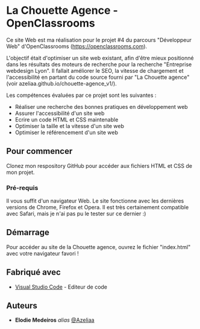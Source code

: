 
# La Chouette Agence - OpenClassrooms 

Ce site Web est ma réalisation pour le projet #4 du parcours "Développeur Web" d'OpenClassrooms (https://openclassrooms.com).

L'objectif était d'optimiser un site web existant, afin d'être mieux positionné dans les résultats des moteurs de recherche pour la recherche "Entreprise webdesign Lyon".
Il fallait améliorer le SEO, la vitesse de chargement et l'accessibilité en partant du code source fourni par "La Chouette agence" (voir azeliaa.github.io/chouette-agence_v1/).

Les compétences évaluées par ce projet sont les suivantes :

- Réaliser une recherche des bonnes pratiques en développement web
- Assurer l'accessibilité d'un site web
- Ecrire un code HTML et CSS maintenable 
- Optimiser la taille et la vitesse d'un site web
- Optimiser le référencement d'un site web

## Pour commencer

Clonez mon respository GitHub pour accéder aux fichiers HTML et CSS de mon projet. 


### Pré-requis

Il vous suffit d'un navigateur Web. Le site fonctionne avec les dernières versions de Chrome, Firefox et Opera.
Il est très certainement compatible avec Safari, mais je n'ai pas pu le tester sur ce dernier :)

## Démarrage

Pour accéder au site de la Chouette agence, ouvrez le fichier "index.html" avec votre navigateur favori !

## Fabriqué avec

* [Visual Studio Code](https://code.visualstudio.com/) - Editeur de code

## Auteurs

* **Elodie Medeiros** _alias_ [@Azeliaa](https://github.com/Azeliaa)
